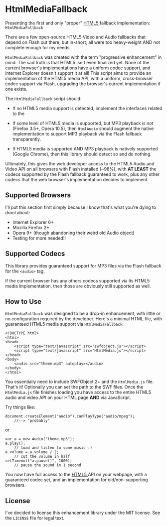 HtmlMediaFallback
=================

Presenting the first and only "proper"
[HTML5 <audio> and <video>](http://www.w3.org/TR/html5/video.html) fallback
implementation: `HtmlMediaFallback`

There are a few open-source HTML5 Video and Audio fallbacks that depend on
Flash out there, but in-short, all were too heavy-weight AND not complete
enough for my needs.

`HtmlMediaFallback` was created with the term "progressive enhancement" in
mind. The sad truth is that HTML5 isn't even finalized yet. None of the
current browser's implementations have a uniform codec support, and Internet
Explorer doesn't support it at all! This script aims to provide an
implementation of the HTML5 media API, with a uniform, cross-browser codec
support via Flash, upgrading the browser's current implementation if one exists.

The `HtmlMediaFallback` script should:

 * If no HTML5 media support is detected, implement the interfaces related to
   the <audio> and <video> element (HTMLMediaElement, HTMLAudioElement, etc.)
   via standard JavaScript, and provide MP3 playback support via the Flash
   fallback.

 * If some level of HTML5 media is supported, but MP3 playback is not
   (Firefox 3.5+, Opera 10.5), then `HtmlAudio` should augment the native
   implementation to support MP3 playback via the Flash fallback transparently.

 * If HTML5 media is supported AND MP3 playback is natively supported
   (Google Chrome), then this library should detect so and do nothing.

Ultimately, this gives the web developer access to the HTML5 Audio and Video
API on all browsers with Flash installed (~98%), with **AT LEAST** the codecs
supported by the Flash fallback guaranteed to work, plus any other codecs that
the web browser's implementation decides to implement.

Supported Browsers
------------------

I'll put this section first simply because I know that's what you're dying
to drool about:

 * Internet Explorer 6+
 * Mozilla Firefox 2+
 * Opera 9+ (though abandoning their weird old Audio object)
 * Testing for more needed!!

Supported Codecs
----------------

This library provides guaranteed support for MP3 files via the Flash fallback
for the `<audio>` tag.
    
If the current browser has any others codecs supported via its HTML5 media
implementation, then those are obviously still supported as well.

How to Use
----------

`HtmlMediaFallback` was designed to be a drop-in enhancement, with little
or no configuration required by the developer. Here's a minimal HTML file,
with guaranteed HTML5 media support via `HtmlMediaFallback`:

    <!DOCTYPE html>
    <html>
    <head>
        <script type="text/javascript" src="swfobject.js"></script>
        <script type="text/javascript" src="HtmlMedia.js"></script>
    </head>
    <body>
        <audio src="theme.mp3" autoplay></audio>
    </body>
    </html>

You essentially need to include SWFObject 2+ and the `HtmlMedia.js` file.
That's it! Optionally you can set the path to the SWF files. Once the
`HtmlMedia.js` file finishes loading you have access to the entire HTML5
audio and video API on your HTML page **AND** via JavaScript.

Try things like:

    document.createElement("audio").canPlayType("audio/mpeg");
        //--> "probably"

or

    var a = new Audio("theme.mp3");
    a.play();
        // load and listen to some music :)
    a.volume = a.volume / 2;
        // cut the volume in half
    setTimeout("a.pause()", 1000);
        // pause the sound in 1 second
    
You now have full access to the [HTML5 <audio> and <video>](http://www.w3.org/TR/html5/video.html)
API on your webpage, with a guaranteed codec set, and an implementation for
old/non-supporting browsers.

License
-------

I've decided to license this enhancement library under the MIT license. See
the `LICENSE` file for legal text.
